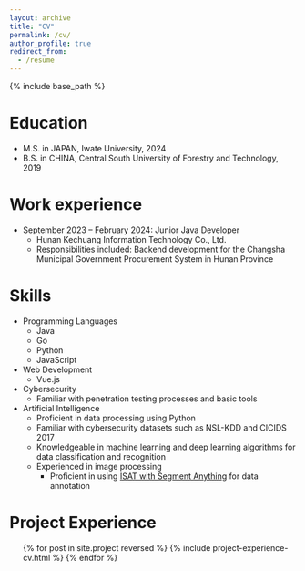 ```yaml
---
layout: archive
title: "CV"
permalink: /cv/
author_profile: true
redirect_from:
  - /resume
---
```


{% include base_path %}

Education
======
* M.S. in JAPAN, Iwate University, 2024
* B.S. in CHINA, Central South University of Forestry and Technology, 2019

Work experience
======
* September 2023 – February 2024: Junior Java Developer
  * Hunan Kechuang Information Technology Co., Ltd.
  * Responsibilities included: Backend development for the Changsha Municipal Government Procurement System in Hunan Province
  
Skills
======
* Programming Languages
  * Java
  * Go
  * Python
  * JavaScript
* Web Development
  * Vue.js
* Cybersecurity
  * Familiar with penetration testing processes and basic tools
* Artificial Intelligence
  * Proficient in data processing using Python
  * Familiar with cybersecurity datasets such as NSL-KDD and CICIDS 2017
  * Knowledgeable in machine learning and deep learning algorithms for data classification and recognition
  * Experienced in image processing
    * Proficient in using [ISAT with Segment Anything](https://github.com/yatengLG/ISAT_with_segment_anything) for data annotation



Project Experience
======
  <ul>{% for post in site.project reversed %}
    {% include project-experience-cv.html %}
  {% endfor %}</ul>


